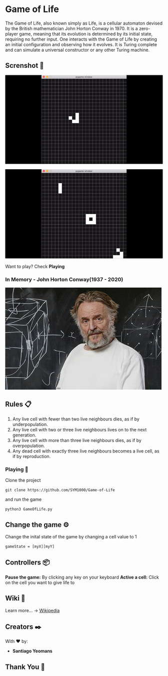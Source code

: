 # Game of Life

The Game of Life, also known simply as Life, is a cellular automaton devised by the British mathematician John Horton Conway in 1970. It is a zero-player game, meaning that its evolution is determined by its initial state, requiring no further input. One interacts with the Game of Life by creating an initial configuration and observing how it evolves. It is Turing complete and can simulate a universal constructor or any other Turing machine.

## Screnshot 🚀

![](https://github.com/SYM1000/Game-of-Life/blob/master/Screenshots/GOL-1.gif)

![](https://github.com/SYM1000/Game-of-Life/blob/master/Screenshots/GOL-2.gif)

Want to play? Check **Playing**

### In Memory - John Horton Conway(1937 - 2020) 

![](https://github.com/SYM1000/Game-of-Life/blob/master/Screenshots/conway.jpg)


## Rules 📋

1. Any live cell with fewer than two live neighbours dies, as if by underpopulation.
2. Any live cell with two or three live neighbours lives on to the next generation.
3. Any live cell with more than three live neighbours dies, as if by overpopulation.
4. Any dead cell with exactly three live neighbours becomes a live cell, as if by reproduction.

### Playing 🔧

Clone the project
```
git clone https://github.com/SYM1000/Game-of-Life
```

and run the game

```
python3 GameOfLife.py
```


## Change the game ⚙️

Change the inital state of the game by changing a cell value to 1

```
gameState = [myX][myY]
```


## Controllers 📦
**Pause the game:** By clicking any key on your keyboard
**Active a cell:** Click on the cell you want to give life to


## Wiki 📖
Learn more... -> [Wikipedia](https://en.wikipedia.org/wiki/Conway%27s_Game_of_Life)


## Creators ✒️
With ❤️ by:
* **Santiago Yeomans** 

## Thank You 🎁
